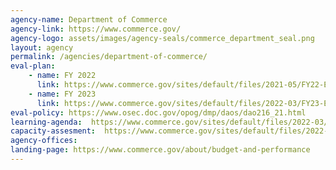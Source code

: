 ```yaml
---
agency-name: Department of Commerce
agency-link: https://www.commerce.gov/
agency-logo: assets/images/agency-seals/commerce_department_seal.png
layout: agency
permalink: /agencies/department-of-commerce/
eval-plan:
    - name: FY 2022
      link: https://www.commerce.gov/sites/default/files/2021-05/FY22-Evaluation-Plan-052421.pdf
    - name: FY 2023
      link: https://www.commerce.gov/sites/default/files/2022-03/FY23-Evaluation-Plan.pdf
eval-policy: https://www.osec.doc.gov/opog/dmp/daos/dao216_21.html
learning-agenda:  https://www.commerce.gov/sites/default/files/2022-03/DOC-Learning-Agenda-2022%E2%80%932026.pdf
capacity-assesment:  https://www.commerce.gov/sites/default/files/2022-03/Capacity-Assessment.pdf
agency-offices: 
landing-page: https://www.commerce.gov/about/budget-and-performance
---
```

